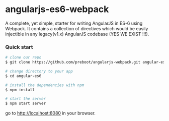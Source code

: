 # angularjs-es6-webpack

A complete, yet simple, starter for writing AngularJS in ES-6 using Webpack.
It contains a collection of directives which would be easily injectible in any legacy(v1.x) AngularJS codebase (YES WE EXIST !!!).

### Quick start

```bash
# clone our repo
$ git clone https://github.com/preboot/angularjs-webpack.git angular-es6

# change directory to your app
$ cd angular-es6

# install the dependencies with npm
$ npm install

# start the server
$ npm start server
```

go to [http://localhost:8080](http://localhost:8080) in your browser.

